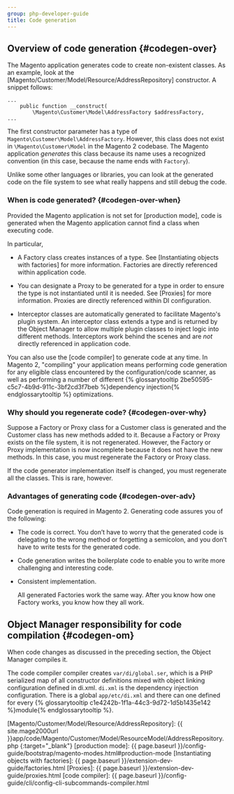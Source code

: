 ```yaml
---
group: php-developer-guide
title: Code generation
---
```


## Overview of code generation {#codegen-over}

The Magento application generates code to create non-existent classes. As an example, look at the [Magento/Customer/Model/Resource/AddressRepository] constructor. A snippet follows:

	...
	    public function __construct(
	        \Magento\Customer\Model\AddressFactory $addressFactory,
	...

The first constructor parameter has a type of `Magento\Customer\Model\AddressFactory`. However, this class does not exist in `\Magento\Customer\Model` in the Magento 2 codebase. The Magento application *generates* this class because its name uses a recognized convention (in this case, because the name ends with `Factory`).

Unlike some other languages or libraries, you can look at the generated code on the file system to see what really happens and still debug the code.

### When is code generated? {#codegen-over-when}

Provided the Magento application is not set for [production mode], code is generated when the Magento application cannot find a class when executing code.

In particular,

*	A Factory class creates instances of a type. See [Instantiating objects with factories] for more information. Factories are directly referenced within application code.

*	You can designate a Proxy to be generated for a type in order to ensure the type is not instantiated until it is needed. See [Proxies] for more information. Proxies are directly referenced within DI configuration.

*   Interceptor classes are automatically generated to facilitate Magento's plugin system. An interceptor class extends a type and is returned by the Object Manager to allow multiple plugin classes to inject logic into different methods. Interceptors work behind the scenes and are _not_ directly referenced in application code.

You can also use the [code compiler] to generate code at any time.  In Magento 2, "compiling" your application means performing code generation for any eligible class encountered by the configuration/code scanner, as well as performing a number of different {% glossarytooltip 2be50595-c5c7-4b9d-911c-3bf2cd3f7beb %}dependency injection{% endglossarytooltip %} optimizations.

### Why should you regenerate code? {#codegen-over-why}

Suppose a Factory or Proxy class for a Customer class is generated and the Customer class has new methods added to it. Because a Factory or Proxy exists on the file system, it is not regenerated. However, the Factory or Proxy implementation is now incomplete because it does not have the new methods. In this case, you must regenerate the Factory or Proxy class.

If the code generator implementation itself is changed, you must regenerate all the classes. This is rare, however.

### Advantages of generating code {#codegen-over-adv}

Code generation is required in Magento 2. Generating code assures you of the following:

*	The code is correct. You don’t have to worry that the generated code is delegating to the wrong method or forgetting a semicolon, and you don’t have to write tests for the generated code.
*	Code generation writes the boilerplate code to enable you to write more challenging and interesting code.
*	Consistent implementation.

	All generated Factories work the same way. After you know how one Factory works, you know how they all work.

## Object Manager responsibility for code compilation {#codegen-om}

When code changes as discussed in the preceding section, the Object Manager compiles it.


The code compiler compiler creates `var/di/global.ser`, which is a PHP serialized map of all constructor definitions mixed with object linking configuration defined in di.xml. `di.xml` is the dependency injection configuration. There is a global `app/etc/di.xml` and there can one defined for every {% glossarytooltip c1e4242b-1f1a-44c3-9d72-1d5b1435e142 %}module{% endglossarytooltip %}.

<!-- Link Definitions -->
[Magento/Customer/Model/Resource/AddressRepository]: {{ site.mage2000url }}app/code/Magento/Customer/Model/ResourceModel/AddressRepository.php
{:target="_blank"}
[production mode]: {{ page.baseurl }}/config-guide/bootstrap/magento-modes.html#production-mode
[Instantiating objects with factories]: {{ page.baseurl }}/extension-dev-guide/factories.html
[Proxies]: {{ page.baseurl }}/extension-dev-guide/proxies.html
[code compiler]: {{ page.baseurl }}/config-guide/cli/config-cli-subcommands-compiler.html

